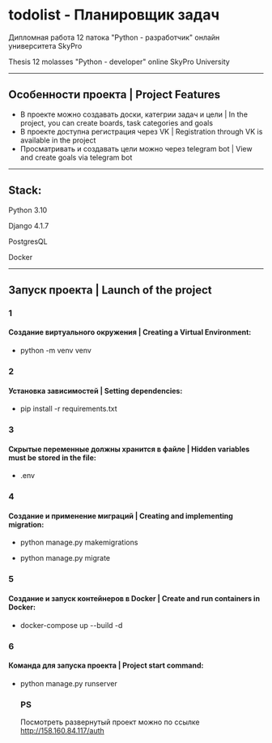 # todolist - Планировщик задач #

Дипломная работа 12 патока "Python - разработчик" онлайн университета SkyPro

Thesis 12 molasses "Python - developer" online SkyPro University

----
## Особенности проекта | Project Features ##

- В проекте можно создавать доски, категрии задач и цели | In the project, you can create boards, task categories and goals
- В проекте доступна регистрация через VK | Registration through VK is available in the project
- Просматривать и создавать цели можно через telegram bot | View and create goals via telegram bot

____
## Stack: ##
Python 3.10

Django 4.1.7

PostgresQL

Docker

----

## Запуск проекта | Launch of the project ##

### 1 ###

#### Создание виртуального окружения | Creating a Virtual Environment: ####

- python -m venv venv

### 2 ###

#### Установка зависимостей | Setting dependencies: ###

 - pip install -r requirements.txt

### 3 ###

#### Скрытые переменные должны хранится в файле | Hidden variables must be stored in the file: ####

- .env

### 4 ###

#### Создание и применение миграций | Creating and implementing migration: ####

- python manage.py makemigrations 

- python manage.py migrate

### 5 ###

#### Создание и запуск контейнеров в Docker | Create and run containers in Docker: ####


- docker-compose up --build -d

### 6 ###

#### Команда для запуска проекта | Project start command: ####

- python manage.py runserver

  ### PS ###
  Посмотреть развернутый проект можно по ссылке http://158.160.84.117/auth
